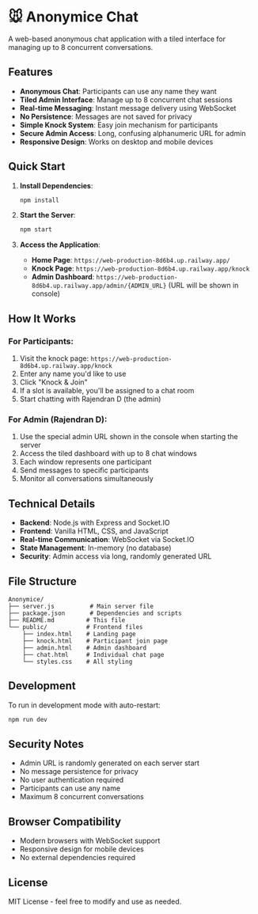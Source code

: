 # 🐭 Anonymice Chat

A web-based anonymous chat application with a tiled interface for managing up to 8 concurrent conversations.

## Features

- **Anonymous Chat**: Participants can use any name they want
- **Tiled Admin Interface**: Manage up to 8 concurrent chat sessions
- **Real-time Messaging**: Instant message delivery using WebSocket
- **No Persistence**: Messages are not saved for privacy
- **Simple Knock System**: Easy join mechanism for participants
- **Secure Admin Access**: Long, confusing alphanumeric URL for admin
- **Responsive Design**: Works on desktop and mobile devices

## Quick Start

1. **Install Dependencies**:
   ```bash
   npm install
   ```

2. **Start the Server**:
   ```bash
   npm start
   ```

3. **Access the Application**:
   - **Home Page**: `https://web-production-8d6b4.up.railway.app/`
   - **Knock Page**: `https://web-production-8d6b4.up.railway.app/knock`
   - **Admin Dashboard**: `https://web-production-8d6b4.up.railway.app/admin/{ADMIN_URL}` (URL will be shown in console)

## How It Works

### For Participants:
1. Visit the knock page: `https://web-production-8d6b4.up.railway.app/knock`
2. Enter any name you'd like to use
3. Click "Knock & Join"
4. If a slot is available, you'll be assigned to a chat room
5. Start chatting with Rajendran D (the admin)

### For Admin (Rajendran D):
1. Use the special admin URL shown in the console when starting the server
2. Access the tiled dashboard with up to 8 chat windows
3. Each window represents one participant
4. Send messages to specific participants
5. Monitor all conversations simultaneously

## Technical Details

- **Backend**: Node.js with Express and Socket.IO
- **Frontend**: Vanilla HTML, CSS, and JavaScript
- **Real-time Communication**: WebSocket via Socket.IO
- **State Management**: In-memory (no database)
- **Security**: Admin access via long, randomly generated URL

## File Structure

```
Anonymice/
├── server.js          # Main server file
├── package.json       # Dependencies and scripts
├── README.md         # This file
└── public/           # Frontend files
    ├── index.html    # Landing page
    ├── knock.html    # Participant join page
    ├── admin.html    # Admin dashboard
    ├── chat.html     # Individual chat page
    └── styles.css    # All styling
```

## Development

To run in development mode with auto-restart:
```bash
npm run dev
```

## Security Notes

- Admin URL is randomly generated on each server start
- No message persistence for privacy
- No user authentication required
- Participants can use any name
- Maximum 8 concurrent conversations

## Browser Compatibility

- Modern browsers with WebSocket support
- Responsive design for mobile devices
- No external dependencies required

## License

MIT License - feel free to modify and use as needed. 